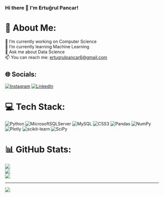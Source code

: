 ### Hi there 👋 I'm Ertuğrul Pancar!

# 💫 About Me:
🔭 I’m currently working on Computer Science<br>🌱 I’m currently learning Machine Learning<br>💬 Ask me about Data Science<br>📫 You can reach me: ertugrulpancar6@gmail.com


## 🌐 Socials:
[![Instagram](https://img.shields.io/badge/Instagram-%23E4405F.svg?logo=Instagram&logoColor=white)](https://instagram.com/ertugrulpancar) [![LinkedIn](https://img.shields.io/badge/LinkedIn-%230077B5.svg?logo=linkedin&logoColor=white)](https://linkedin.com/in/www.linkedin.com/in/ertugrulpancar) 

# 💻 Tech Stack:
![Python](https://img.shields.io/badge/python-3670A0?style=for-the-badge&logo=python&logoColor=ffdd54) ![MicrosoftSQLServer](https://img.shields.io/badge/Microsoft%20SQL%20Sever-CC2927?style=for-the-badge&logo=microsoft%20sql%20server&logoColor=white) ![MySQL](https://img.shields.io/badge/mysql-%2300f.svg?style=for-the-badge&logo=mysql&logoColor=white) ![CSS3](https://img.shields.io/badge/css3-%231572B6.svg?style=for-the-badge&logo=css3&logoColor=white) ![Pandas](https://img.shields.io/badge/pandas-%23150458.svg?style=for-the-badge&logo=pandas&logoColor=white) ![NumPy](https://img.shields.io/badge/numpy-%23013243.svg?style=for-the-badge&logo=numpy&logoColor=white) ![Plotly](https://img.shields.io/badge/Plotly-%233F4F75.svg?style=for-the-badge&logo=plotly&logoColor=white) ![scikit-learn](https://img.shields.io/badge/scikit--learn-%23F7931E.svg?style=for-the-badge&logo=scikit-learn&logoColor=white) ![SciPy](https://img.shields.io/badge/SciPy-%230C55A5.svg?style=for-the-badge&logo=scipy&logoColor=%white)
# 📊 GitHub Stats:
![](https://github-readme-stats.vercel.app/api?username=ertugrulpancar&theme=dark&hide_border=false&include_all_commits=true&count_private=true)<br/>
![](https://github-readme-streak-stats.herokuapp.com/?user=ertugrulpancar&theme=dark&hide_border=false)<br/>
![](https://github-readme-stats.vercel.app/api/top-langs/?username=ertugrulpancar&theme=dark&hide_border=false&include_all_commits=true&count_private=true&layout=compact)

---
[![](https://visitcount.itsvg.in/api?id=ertugrulpancar&icon=0&color=0)](https://visitcount.itsvg.in)

<!-- Proudly created with GPRM ( https://gprm.itsvg.in ) -->


<!--
**ertugrulpancar/ErtugrulPancar** is a ✨ _special_ ✨ repository because its `README.md` (this file) appears on your GitHub profile.

Here are some ideas to get you started:

- 🔭 I’m currently working on ...
- 🌱 I’m currently learning ...
- 👯 I’m looking to collaborate on ...
- 🤔 I’m looking for help with ...
- 💬 Ask me about ...
- 📫 How to reach me: ...
- 😄 Pronouns: ...
- ⚡ Fun fact: ...
-->

